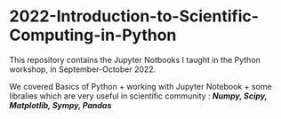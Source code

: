 # 2022-Introduction-to-Scientific-Computing-in-Python
This repository contains the Jupyter Notbooks I taught in the Python workshop, in September-October 2022.

We covered Basics of Python + working with Jupyter Notebook + some libralies which are very useful in scientific community : ***Numpy, Scipy, Matplotlib, Sympy, Pandas***
